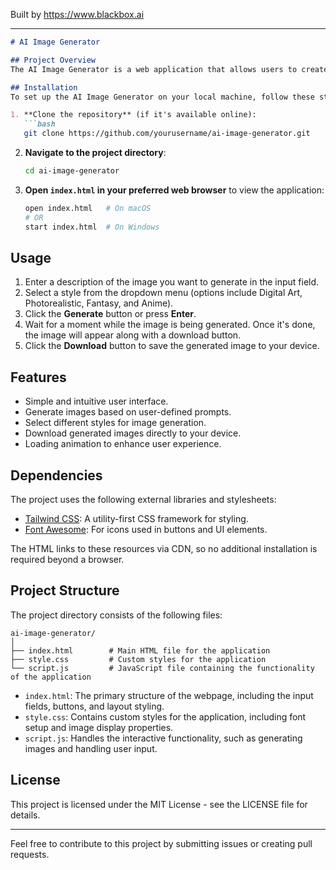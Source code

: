
Built by https://www.blackbox.ai

---

```markdown
# AI Image Generator

## Project Overview
The AI Image Generator is a web application that allows users to create stunning images based on text prompts using artificial intelligence. Users can specify the style of the generated image and download their creations directly from the platform. This project demonstrates the use of HTML, CSS, and JavaScript with a simple, user-friendly interface.

## Installation
To set up the AI Image Generator on your local machine, follow these steps:

1. **Clone the repository** (if it's available online):
   ```bash
   git clone https://github.com/yourusername/ai-image-generator.git
   ```

2. **Navigate to the project directory**:
   ```bash
   cd ai-image-generator
   ```

3. **Open `index.html` in your preferred web browser** to view the application:
   ```bash
   open index.html   # On macOS
   # OR
   start index.html  # On Windows
   ```

## Usage
1. Enter a description of the image you want to generate in the input field.
2. Select a style from the dropdown menu (options include Digital Art, Photorealistic, Fantasy, and Anime).
3. Click the **Generate** button or press **Enter**.
4. Wait for a moment while the image is being generated. Once it's done, the image will appear along with a download button.
5. Click the **Download** button to save the generated image to your device.

## Features
- Simple and intuitive user interface.
- Generate images based on user-defined prompts.
- Select different styles for image generation.
- Download generated images directly to your device.
- Loading animation to enhance user experience.

## Dependencies
The project uses the following external libraries and stylesheets:
- [Tailwind CSS](https://tailwindcss.com): A utility-first CSS framework for styling.
- [Font Awesome](https://fontawesome.com): For icons used in buttons and UI elements.

The HTML links to these resources via CDN, so no additional installation is required beyond a browser.

## Project Structure
The project directory consists of the following files:
```
ai-image-generator/
│
├── index.html        # Main HTML file for the application
├── style.css         # Custom styles for the application
└── script.js         # JavaScript file containing the functionality of the application
```

- `index.html`: The primary structure of the webpage, including the input fields, buttons, and layout styling.
- `style.css`: Contains custom styles for the application, including font setup and image display properties.
- `script.js`: Handles the interactive functionality, such as generating images and handling user input.

## License
This project is licensed under the MIT License - see the LICENSE file for details.

---

Feel free to contribute to this project by submitting issues or creating pull requests.
```